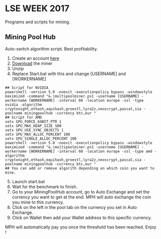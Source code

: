 # LSE WEEK 2017

Programs and scripts for mining.

## Mining Pool Hub

Auto-switch algorithm script. Best profitability.

1. Create an account [here](https://miningpoolhub.com/index.php?page=register)
2. [Download](https://github.com/aaronsace/MultiPoolMiner/releases) the miner
3. Unzip
4. Replace Start.bat with this and change [USERNAME] and [WORKERNAME]
```shell
## Script for NVIDIA
powershell -version 5.0 -noexit -executionpolicy bypass -windowstyle maximized -command "&.\multipoolminer.ps1 -username [USERNAME] -workername [WORKERNAME] -interval 60 -location europe -ssl -type nvidia -algorithm cryptonight,ethash,equihash,groestl,lyra2z,neoscrypt,pascal,sia -poolname miningpoolhub -currency btc,eur "
## Script for AMD
setx GPU_FORCE_64BIT_PTR 1
setx GPU_MAX_HEAP_SIZE 100
setx GPU_USE_SYNC_OBJECTS 1
setx GPU_MAX_ALLOC_PERCENT 100
setx GPU_SINGLE_ALLOC_PERCENT 100
powershell -version 5.0 -noexit -executionpolicy bypass -windowstyle maximized -command "&.\multipoolminer.ps1 -username [USERNAME] -workername [WORKERNAME] -interval 60 -location europe -ssl -type amd -algorithm cryptonight,ethash,equihash,groestl,lyra2z,neoscrypt,pascal,sia -poolname miningpoolhub -currency btc,eur "
## You can add or remove algorith depending on which coin you want to mine.
```
5. Launch start.bat
6. Wait for the benchmark to finish.
7. Go to your MiningPoolHub account, go to Auto Exchange and set the currency you want to get at the end. MPH will auto exchange the coin you mine to this currency.
8. Click on the left in the pool tab on the currency you set in Auto Exchange.
9. Click on Wallet then add your Wallet address to this specific currency.

MPH will automatically pay you once the threshold has been reached.
Enjoy !



